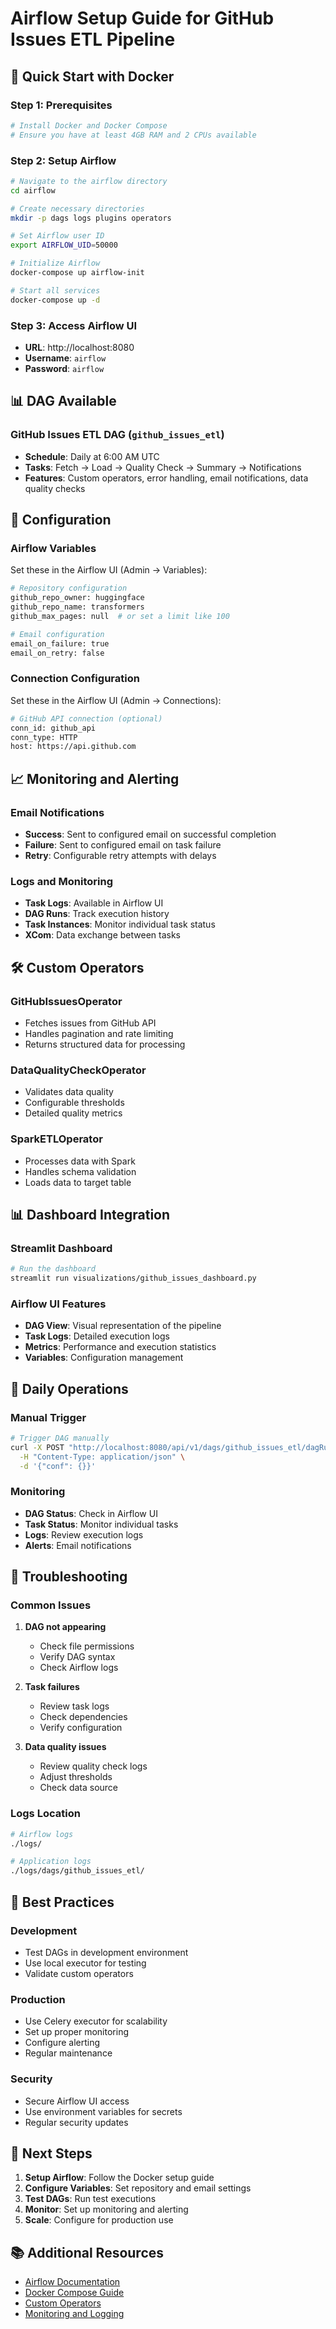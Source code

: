 # Airflow Setup Guide for GitHub Issues ETL Pipeline

## 🚀 Quick Start with Docker

### **Step 1: Prerequisites**
```bash
# Install Docker and Docker Compose
# Ensure you have at least 4GB RAM and 2 CPUs available
```

### **Step 2: Setup Airflow**
```bash
# Navigate to the airflow directory
cd airflow

# Create necessary directories
mkdir -p dags logs plugins operators

# Set Airflow user ID
export AIRFLOW_UID=50000

# Initialize Airflow
docker-compose up airflow-init

# Start all services
docker-compose up -d
```

### **Step 3: Access Airflow UI**
- **URL**: http://localhost:8080
- **Username**: `airflow`
- **Password**: `airflow`

## 📊 DAG Available

### **GitHub Issues ETL DAG** (`github_issues_etl`)
- **Schedule**: Daily at 6:00 AM UTC
- **Tasks**: Fetch → Load → Quality Check → Summary → Notifications
- **Features**: Custom operators, error handling, email notifications, data quality checks

## 🔧 Configuration

### **Airflow Variables**
Set these in the Airflow UI (Admin → Variables):

```bash
# Repository configuration
github_repo_owner: huggingface
github_repo_name: transformers
github_max_pages: null  # or set a limit like 100

# Email configuration
email_on_failure: true
email_on_retry: false
```

### **Connection Configuration**
Set these in the Airflow UI (Admin → Connections):

```bash
# GitHub API connection (optional)
conn_id: github_api
conn_type: HTTP
host: https://api.github.com
```

## 📈 Monitoring and Alerting

### **Email Notifications**
- **Success**: Sent to configured email on successful completion
- **Failure**: Sent to configured email on task failure
- **Retry**: Configurable retry attempts with delays

### **Logs and Monitoring**
- **Task Logs**: Available in Airflow UI
- **DAG Runs**: Track execution history
- **Task Instances**: Monitor individual task status
- **XCom**: Data exchange between tasks

## 🛠️ Custom Operators

### **GitHubIssuesOperator**
- Fetches issues from GitHub API
- Handles pagination and rate limiting
- Returns structured data for processing

### **DataQualityCheckOperator**
- Validates data quality
- Configurable thresholds
- Detailed quality metrics

### **SparkETLOperator**
- Processes data with Spark
- Handles schema validation
- Loads data to target table

## 📊 Dashboard Integration

### **Streamlit Dashboard**
```bash
# Run the dashboard
streamlit run visualizations/github_issues_dashboard.py
```

### **Airflow UI Features**
- **DAG View**: Visual representation of the pipeline
- **Task Logs**: Detailed execution logs
- **Metrics**: Performance and execution statistics
- **Variables**: Configuration management

## 🔄 Daily Operations

### **Manual Trigger**
```bash
# Trigger DAG manually
curl -X POST "http://localhost:8080/api/v1/dags/github_issues_etl/dagRuns" \
  -H "Content-Type: application/json" \
  -d '{"conf": {}}'
```

### **Monitoring**
- **DAG Status**: Check in Airflow UI
- **Task Status**: Monitor individual tasks
- **Logs**: Review execution logs
- **Alerts**: Email notifications

## 🚨 Troubleshooting

### **Common Issues**

1. **DAG not appearing**
   - Check file permissions
   - Verify DAG syntax
   - Check Airflow logs

2. **Task failures**
   - Review task logs
   - Check dependencies
   - Verify configuration

3. **Data quality issues**
   - Review quality check logs
   - Adjust thresholds
   - Check data source

### **Logs Location**
```bash
# Airflow logs
./logs/

# Application logs
./logs/dags/github_issues_etl/
```

## 📝 Best Practices

### **Development**
- Test DAGs in development environment
- Use local executor for testing
- Validate custom operators

### **Production**
- Use Celery executor for scalability
- Set up proper monitoring
- Configure alerting
- Regular maintenance

### **Security**
- Secure Airflow UI access
- Use environment variables for secrets
- Regular security updates

## 🎯 Next Steps

1. **Setup Airflow**: Follow the Docker setup guide
2. **Configure Variables**: Set repository and email settings
3. **Test DAGs**: Run test executions
4. **Monitor**: Set up monitoring and alerting
5. **Scale**: Configure for production use

## 📚 Additional Resources

- [Airflow Documentation](https://airflow.apache.org/docs/)
- [Docker Compose Guide](https://airflow.apache.org/docs/apache-airflow/stable/howto/docker-compose/index.html)
- [Custom Operators](https://airflow.apache.org/docs/apache-airflow/stable/howto/custom-operator.html)
- [Monitoring and Logging](https://airflow.apache.org/docs/apache-airflow/stable/logging-monitoring/index.html)

